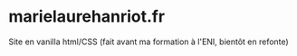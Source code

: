 # marielaurehanriot.fr
Site en vanilla html/CSS (fait avant ma formation à l'ENI, bientôt en refonte)
